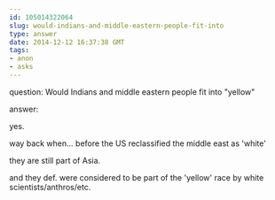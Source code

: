 ```yaml
---
id: 105014322064
slug: would-indians-and-middle-eastern-people-fit-into
type: answer
date: 2014-12-12 16:37:38 GMT
tags:
- anon
- asks
---
```

question: Would Indians and middle eastern people fit into "yellow"

answer: <p>yes.&nbsp;</p>
<p>way back when... before the US reclassified the middle east as 'white'</p>
<p>they are still part of Asia.</p>
<p>and they def. were considered to be part of the 'yellow' race by white scientists/anthros/etc.</p>